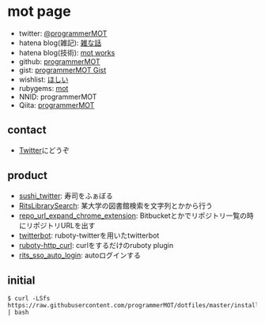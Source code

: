 
# mot page
- twitter: [@programmerMOT](https://twitter.com/programmerMOT)
- hatena blog(雑記): [雑な話](http://programmermot.hatenablog.com)
- hatena blog(技術): [mot works](http://pgmot.hatenablog.com)
- github: [programmerMOT](https://github.com/programmerMOT)
- gist: [programmerMOT Gist](https://gist.github.com/programmerMOT)
- wishlist: [ほしい](http://www.amazon.co.jp/registry/wishlist/3DXESHIQTKZY3)
- rubygems: [mot](https://rubygems.org/profiles/mot)
- NNID: programmerMOT
- Qiita: [programmerMOT](http://qiita.com/programmerMOT)

## contact
- [Twitter](https://twitter.com/programmerMOT)にどうぞ

## product
- [sushi_twitter](https://github.com/programmerMOT/sushi_twitter): 寿司をふぁぼる
- [RitsLibrarySearch](https://github.com/programmerMOT/RitsLibrarySearch): 某大学の図書館検索を文字列とかから行う
- [repo\_url\_expand\_chrome\_extension](https://github.com/programmerMOT/repo_url_expand_chrome_extension): Bitbucketとかでリポジトリ一覧の時にリポジトリURLを出す
- [twitterbot](https://github.com/programmerMOT/twitterbot): ruboty-twitterを用いたtwitterbot
- [ruboty-http_curl](https://github.com/programmerMOT/ruboty-http_curl): curlをするだけのruboty plugin
- [rits_sso_auto_login](https://github.com/programmerMOT/rits_sso_auto_login): autoログインする

## initial
```
$ curl -LSfs https://raw.githubusercontent.com/programmerMOT/dotfiles/master/install.sh | bash
```
